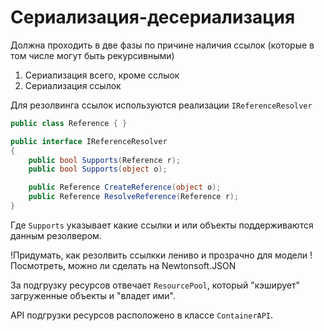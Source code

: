 # Сериализация-десериализация

Должна проходить в две фазы по причине наличия ссылок (которые в том числе могут быть рекурсивными)

1. Сериализация всего, кроме сслыок
2. Сериализация ссылок

Для резолвинга ссылок используются реализации `IReferenceResolver`

```csharp
public class Reference { }

public interface IReferenceResolver 
{
    public bool Supports(Reference r);
    public bool Supports(object o);

    public Reference CreateReference(object o);
    public Reference ResolveReference(Reference r);
}
```

Где `Supports` указывает какие ссылки и или объекты поддерживаются данным резолвером.

!Придумать, как резолвить ссылкки лениво и прозрачно для модели
!Посмотреть, можно ли сделать на Newtonsoft.JSON

За подгрузку ресурсов отвечает `ResourcePool`, который "кэширует" загруженные объекты и "владет ими".

API подгрузки ресурсов расположено в классе `ContainerAPI`.
